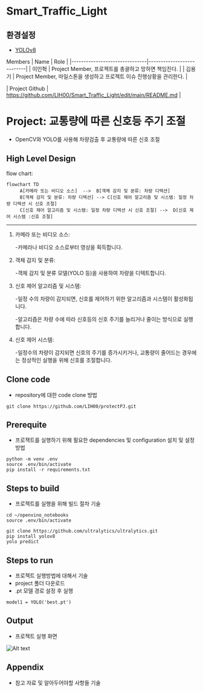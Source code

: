 # Smart_Traffic_Light


## 환경설정

* [YOLOv8](https://github.com/ultralytics/ultralytics/blob/main/README.md)

Members
| Name           | Role |
|-------------------------------|---------------------------|
| 이인혁 | Project Member, 프로젝트를 총괄하고 망하면 책임진다. |
| 김용기 | Project Member, 마일스톤을 생성하고 프로젝트 이슈 진행상황을 관리한다. |

| Project Github | https://github.com/LIH00/Smart_Traffic_Light/edit/main/README.md |

# Project: 교통량에 따른 신호등 주기 조절

* OpenCV와 YOLO를 사용해 차량검출 후 교통량에 따른 신호 조절 
  
  
## High Level Design

flow chart:

```mermaid
flowchart TD
     A[카메라 또는 비디오 소스]  -->  B[객체 감지 및 분류: 차량 디텍션]
     B[객체 감지 및 분류: 차량 디텍션] --> C[신호 제어 알고리즘 및 시스템: 일정 차량 디텍션 시 신호 조절]
     C[신호 제어 알고리즘 및 시스템: 일정 차량 디텍션 시 신호 조절] -->  D[신호 제어 시스템 :신호 조절]
```     
-------------------

1. 카메라 또는 비디오 소스:

 
     -카메라나 비디오 소스로부터 영상을 획득합니다.

   
2. 객체 감지 및 분류:

 
     -객체 감지 및 분류 모델(YOLO 등)을 사용하여 차량을 디텍트합니다.

   
3. 신호 제어 알고리즘 및 시스템:


     -일정 수의 차량이 감지되면, 신호를 제어하기 위한 알고리즘과 시스템이 활성화됩니다.
   
     -알고리즘은 차량 수에 따라 신호등의 신호 주기를 늘리거나 줄이는 방식으로 실행합니다.

  
4. 신호 제어 시스템:

     -일정수의 차량이 감지되면 신호의 주기를 증가시키거나, 교통량이 줄어드는 경우에는 정상적인 실행을 위해 신호를 조절합니다.
   
## Clone code

* repository에 대한 code clone 방법

```shell
git clone https://github.com/LIH00/protectPJ.git
```

## Prerequite

* 프로잭트를 실행하기 위해 필요한 dependencies 및 configuration 설치 및 설정 방법

```shell
python -m venv .env
source .env/bin/activate
pip install -r requirements.txt
```

## Steps to build

* 프로젝트를 실행을 위해 빌드 절차 기술

```shell
cd ~/openvino_notebooks
source .env/bin/activate

git clone https://github.com/ultralytics/ultralytics.git
pip install yolov8
yolo predict

```

## Steps to run

* 프로젝트 실행방법에 대해서 기술
* project 폴더 다운로드
* .pt 모델 경로 설정 후 실행

```shell
model1 = YOLO('best.pt')

```


## Output

* 프로젝트 실행 화면    
  
![Alt text](sample.png)



## Appendix

* 참고 자료 및 알아두어야할 사항들 기술
